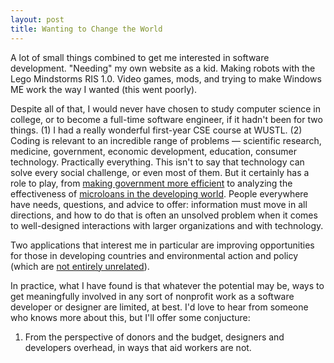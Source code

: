 ```yaml
---
layout: post
title: Wanting to Change the World
---
```


A lot of small things combined to get me interested in software development. "Needing" my own website as a kid. Making robots with the Lego Mindstorms RIS 1.0. Video games, mods, and trying to make Windows ME work the way I wanted (this went poorly).

Despite all of that, I would never have chosen to study computer science in college, or to become a full-time software engineer, if it hadn't been for two things. (1) I had a really wonderful first-year CSE course at WUSTL. (2) Coding is relevant to an incredible range of problems — scientific research, medicine, government, economic development, education, consumer technology. Practically everything. This isn't to say that technology can solve every social challenge, or even most of them. But it certainly has a role to play, from [making government more efficient](http://www.codeforamerica.org/) to analyzing the effectiveness of [microloans in the developing world](http://www.kiva.org/). People everywhere have needs, questions, and advice to offer: information must move in all directions, and how to do that is often an unsolved problem when it comes to well-designed interactions with larger organizations and with technology.

Two applications that interest me in particular are improving opportunities for those in developing countries and environmental action and policy (which are [not entirely unrelated](http://www.theguardian.com/global-development/2013/sep/27/climate-change-poor-countries-ipcc)).

In practice, what I have found is that whatever the potential may be, ways to get meaningfully involved in any sort of nonprofit work as a software developer or designer are limited, at best. I'd love to hear from someone who knows more about this, but I'll offer some conjucture:

1. From the perspective of donors and the budget, designers and developers overhead, in ways that aid workers are not.